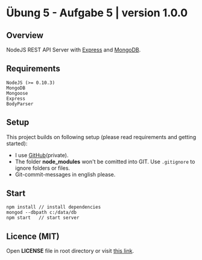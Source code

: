 # Übung 5 - Aufgabe 5 | version 1.0.0

## Overview

NodeJS REST API Server with [Express](https://www.npmjs.org/package/express) and
[MongoDB](http://www.mongodb.org/).


## Requirements

    NodeJS (>= 0.10.3)
    MongoDB
    Mongoose
    Express
    BodyParser

## Setup

This project builds on following setup (please read requirements and getting started):

- I use [GitHub](https://github.com/Sw0rdiX/Abgabe5)(private).
- The folder __node_modules__ won't be comitted into GIT. Use ```.gitignore``` to ignore folders or files.
- Git-commit-messages in english please.

## Start

    npm install // install dependencies
    mongod --dbpath c:/data/db
    npm start   // start server

## Licence (MIT)

Open **LICENSE** file in root directory or visit [this link](http://opensource.org/licenses/MIT).

